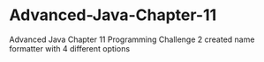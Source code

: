 # Advanced-Java-Chapter-11
Advanced Java Chapter 11 Programming Challenge 2
created name formatter with 4 different options
